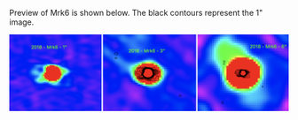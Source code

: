 Preview of Mrk6 is shown below. The black contours represent the 1" image. 

![Mrk6](Mrk6.png "Mrk6")

